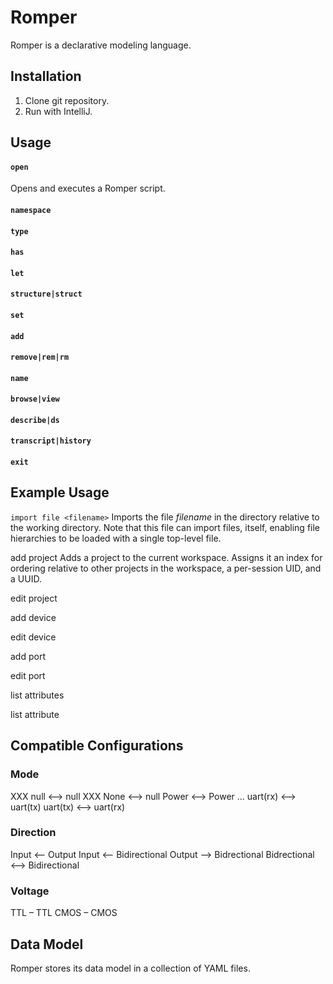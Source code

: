 # Romper

Romper is a declarative modeling language.

## Installation

1. Clone git repository.
2. Run with IntelliJ.

## Usage

#### `open`

Opens and executes a Romper script.

#### `namespace`

#### `type`

#### `has`

#### `let`

#### `structure|struct`

#### `set`

#### `add`

#### `remove|rem|rm`

#### `name`

#### `browse|view`

#### `describe|ds`

#### `transcript|history`

#### `exit`

## Example Usage

``import file <filename>``
Imports the file _filename_ in the directory relative to the working directory. Note that this file can import files, itself, enabling file hierarchies to be loaded with a single top-level file.

add project
Adds a project to the current workspace. Assigns it an index for ordering relative to other projects in the workspace, a per-session UID, and a UUID.

edit project

add device

edit device

add port

edit port

list attributes

list attribute <identifier>

## Compatible Configurations

### Mode
XXX null ⟷ null
XXX None ⟷ null
Power ⟷ Power
...
uart(rx) ⟷ uart(tx)
uart(tx) ⟷ uart(rx)

### Direction
Input ⟵ Output
Input ⟵ Bidirectional
Output ⟶ Bidrectional
Bidrectional ⟷ Bidirectional

### Voltage
TTL – TTL
CMOS – CMOS

## Data Model

Romper stores its data model in a collection of YAML files.
